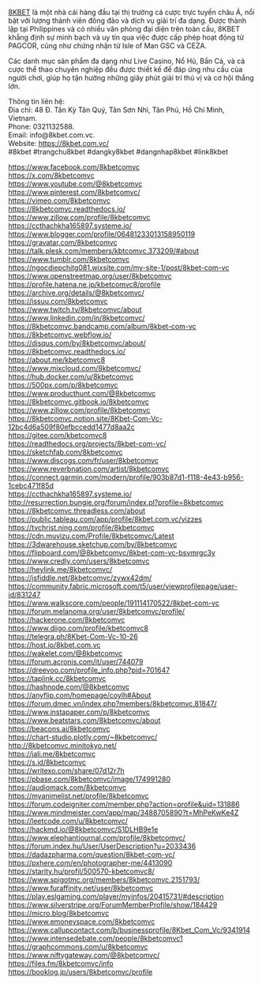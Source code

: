 <p><a href="https://8kbet.com.vc/">8KBET</a> là một nhà cái hàng đầu tại thị trường cá cược trực tuyến châu Á, nổi bật với lượng thành viên đông đảo và dịch vụ giải trí đa dạng. Được thành lập tại Philippines và có nhiều văn phòng đại diện trên toàn cầu, 8KBET khẳng định sự minh bạch và uy tín qua việc được cấp phép hoạt động từ PAGCOR, cũng như chứng nhận từ Isle of Man GSC và CEZA.&nbsp;</p>

<p>Các danh mục sản phẩm đa dạng như Live Casino, Nổ Hũ, Bắn Cá, và cá cược thể thao chuyên nghiệp đều được thiết kế để đáp ứng nhu cầu của người chơi, giúp họ tận hưởng những giây phút giải trí thú vị và cơ hội thắng lớn.</p>

<p>Thông tin liên hệ:&nbsp;<br />
Địa chỉ: 48 Đ. Tân Kỳ Tân Quý, Tân Sơn Nhì, Tân Phú, Hồ Chí Minh, Vietnam.&nbsp;<br />
Phone: 0321132588.&nbsp;<br />
Email: info@8kbet.com.vc.&nbsp;<br />
Website: <a href="https://8kbet.com.vc/">https://8kbet.com.vc/</a><br />
#8kbet #trangchu8kbet #dangky8kbet #dangnhap8kbet #link8kbet</p>

<p><a href="https://www.facebook.com/8kbetcomvc">https://www.facebook.com/8kbetcomvc</a><br />
<a href="https://x.com/8kbetcomvc">https://x.com/8kbetcomvc</a><br />
<a href="https://www.youtube.com/@8kbetcomvc">https://www.youtube.com/@8kbetcomvc</a><br />
<a href="https://www.pinterest.com/8kbetcomvc/">https://www.pinterest.com/8kbetcomvc/</a><br />
<a href="https://vimeo.com/8kbetcomvc">https://vimeo.com/8kbetcomvc</a><br />
<a href="https://8kbetcomvc.readthedocs.io/">https://8kbetcomvc.readthedocs.io/</a><br />
<a href="https://www.zillow.com/profile/8kbetcomvc">https://www.zillow.com/profile/8kbetcomvc</a><br />
<a href="https://ccthachkha165897.systeme.io/">https://ccthachkha165897.systeme.io/</a><br />
<a href="https://www.blogger.com/profile/06481233013158950119">https://www.blogger.com/profile/06481233013158950119</a><br />
<a href="https://gravatar.com/8kbetcomvc">https://gravatar.com/8kbetcomvc</a><br />
<a href="https://talk.plesk.com/members/kbtcomvc.373209/#about">https://talk.plesk.com/members/kbtcomvc.373209/#about</a><br />
<a href="https://www.tumblr.com/8kbetcomvc">https://www.tumblr.com/8kbetcomvc</a><br />
<a href="https://ngocdiepchitg081.wixsite.com/my-site-1/post/8kbet-com-vc">https://ngocdiepchitg081.wixsite.com/my-site-1/post/8kbet-com-vc</a><br />
<a href="https://www.openstreetmap.org/user/8kbetcomvc">https://www.openstreetmap.org/user/8kbetcomvc</a><br />
<a href="https://profile.hatena.ne.jp/kbetcomvc8/profile">https://profile.hatena.ne.jp/kbetcomvc8/profile</a><br />
<a href="https://archive.org/details/@8kbetcomvc/">https://archive.org/details/@8kbetcomvc/</a><br />
<a href="https://issuu.com/8kbetcomvc">https://issuu.com/8kbetcomvc</a><br />
<a href="https://www.twitch.tv/8kbetcomvc/about">https://www.twitch.tv/8kbetcomvc/about</a><br />
<a href="https://www.linkedin.com/in/8kbetcomvc/">https://www.linkedin.com/in/8kbetcomvc/</a><br />
<a href="https://8kbetcomvc.bandcamp.com/album/8kbet-com-vc">https://8kbetcomvc.bandcamp.com/album/8kbet-com-vc</a><br />
<a href="https://8kbetcomvc.webflow.io/">https://8kbetcomvc.webflow.io/</a><br />
<a href="https://disqus.com/by/8kbetcomvc/about/">https://disqus.com/by/8kbetcomvc/about/</a><br />
<a href="https://8kbetcomvc.readthedocs.io/">https://8kbetcomvc.readthedocs.io/</a><br />
<a href="https://about.me/kbetcomvc8">https://about.me/kbetcomvc8</a><br />
<a href="https://www.mixcloud.com/8kbetcomvc/">https://www.mixcloud.com/8kbetcomvc/</a><br />
<a href="https://hub.docker.com/u/8kbetcomvc">https://hub.docker.com/u/8kbetcomvc</a><br />
<a href="https://500px.com/p/8kbetcomvc">https://500px.com/p/8kbetcomvc</a><br />
<a href="https://www.producthunt.com/@8kbetcomvc">https://www.producthunt.com/@8kbetcomvc</a><br />
<a href="https://8kbetcomvc.gitbook.io/8kbetcomvc">https://8kbetcomvc.gitbook.io/8kbetcomvc</a><br />
<a href="https://www.zillow.com/profile/8kbetcomvc">https://www.zillow.com/profile/8kbetcomvc</a><br />
<a href="https://8kbetcomvc.notion.site/8Kbet-Com-Vc-12bc4d6a509f80efbccedd1477d8aa2c">https://8kbetcomvc.notion.site/8Kbet-Com-Vc-12bc4d6a509f80efbccedd1477d8aa2c</a><br />
<a href="https://gitee.com/kbetcomvc8">https://gitee.com/kbetcomvc8</a><br />
<a href="https://readthedocs.org/projects/8kbet-com-vc/">https://readthedocs.org/projects/8kbet-com-vc/</a><br />
<a href="https://sketchfab.com/8kbetcomvc">https://sketchfab.com/8kbetcomvc</a><br />
<a href="https://www.discogs.com/fr/user/8kbetcomvc">https://www.discogs.com/fr/user/8kbetcomvc</a><br />
<a href="https://www.reverbnation.com/artist/8kbetcomvc">https://www.reverbnation.com/artist/8kbetcomvc</a><br />
<a href="https://connect.garmin.com/modern/profile/903b87d1-f118-4e43-b956-1cebc471f85d">https://connect.garmin.com/modern/profile/903b87d1-f118-4e43-b956-1cebc471f85d</a><br />
<a href="https://ccthachkha165897.systeme.io/">https://ccthachkha165897.systeme.io/</a><br />
<a href="http://resurrection.bungie.org/forum/index.pl?profile=8kbetcomvc">http://resurrection.bungie.org/forum/index.pl?profile=8kbetcomvc</a><br />
<a href="https://8kbetcomvc.threadless.com/about">https://8kbetcomvc.threadless.com/about</a><br />
<a href="https://public.tableau.com/app/profile/8kbet.com.vc/vizzes">https://public.tableau.com/app/profile/8kbet.com.vc/vizzes</a><br />
<a href="https://tvchrist.ning.com/profile/8kbetcomvc">https://tvchrist.ning.com/profile/8kbetcomvc</a><br />
<a href="https://cdn.muvizu.com/Profile/8kbetcomvc/Latest">https://cdn.muvizu.com/Profile/8kbetcomvc/Latest</a><br />
<a href="https://3dwarehouse.sketchup.com/by/8kbetcomvc">https://3dwarehouse.sketchup.com/by/8kbetcomvc</a><br />
<a href="https://flipboard.com/@8kbetcomvc/8kbet-com-vc-bsvmrgc3y">https://flipboard.com/@8kbetcomvc/8kbet-com-vc-bsvmrgc3y</a><br />
<a href="https://www.credly.com/users/8kbetcomvc">https://www.credly.com/users/8kbetcomvc</a><br />
<a href="https://heylink.me/8kbetcomvc/">https://heylink.me/8kbetcomvc/</a><br />
<a href="https://jsfiddle.net/8kbetcomvc/zywx42dm/">https://jsfiddle.net/8kbetcomvc/zywx42dm/</a><br />
<a href="https://community.fabric.microsoft.com/t5/user/viewprofilepage/user-id/831247">https://community.fabric.microsoft.com/t5/user/viewprofilepage/user-id/831247</a><br />
<a href="https://www.walkscore.com/people/191114170522/8kbet-com-vc">https://www.walkscore.com/people/191114170522/8kbet-com-vc</a><br />
<a href="https://forum.melanoma.org/user/8kbetcomvc/profile/">https://forum.melanoma.org/user/8kbetcomvc/profile/</a><br />
<a href="https://hackerone.com/8kbetcomvc">https://hackerone.com/8kbetcomvc</a><br />
<a href="https://www.diigo.com/profile/kbetcomvc8">https://www.diigo.com/profile/kbetcomvc8</a><br />
<a href="https://telegra.ph/8Kbet-Com-Vc-10-26">https://telegra.ph/8Kbet-Com-Vc-10-26</a><br />
<a href="https://host.io/8kbet.com.vc">https://host.io/8kbet.com.vc</a><br />
<a href="https://wakelet.com/@8kbetcomvc">https://wakelet.com/@8kbetcomvc</a><br />
<a href="https://forum.acronis.com/it/user/744079">https://forum.acronis.com/it/user/744079</a><br />
<a href="https://dreevoo.com/profile_info.php?pid=701647">https://dreevoo.com/profile_info.php?pid=701647</a><br />
<a href="https://taplink.cc/8kbetcomvc">https://taplink.cc/8kbetcomvc</a><br />
<a href="https://hashnode.com/@8kbetcomvc">https://hashnode.com/@8kbetcomvc</a><br />
<a href="https://anyflip.com/homepage/coylh#About">https://anyflip.com/homepage/coylh#About</a><br />
<a href="https://forum.dmec.vn/index.php?members/8kbetcomvc.81847/">https://forum.dmec.vn/index.php?members/8kbetcomvc.81847/</a><br />
<a href="https://www.instapaper.com/p/8kbetcomvc">https://www.instapaper.com/p/8kbetcomvc</a><br />
<a href="https://www.beatstars.com/8kbetcomvc/about">https://www.beatstars.com/8kbetcomvc/about</a><br />
<a href="https://beacons.ai/8kbetcomvc">https://beacons.ai/8kbetcomvc</a><br />
<a href="https://chart-studio.plotly.com/~8kbetcomvc/">https://chart-studio.plotly.com/~8kbetcomvc/</a><br />
<a href="http://8kbetcomvc.minitokyo.net/">http://8kbetcomvc.minitokyo.net/</a><br />
<a href="https://jali.me/8kbetcomvc">https://jali.me/8kbetcomvc</a><br />
<a href="https://s.id/8kbetcomvc">https://s.id/8kbetcomvc</a><br />
<a href="https://writexo.com/share/07d12r7h">https://writexo.com/share/07d12r7h</a><br />
<a href="https://pbase.com/8kbetcomvc/image/174991280">https://pbase.com/8kbetcomvc/image/174991280</a><br />
<a href="https://audiomack.com/8kbetcomvc">https://audiomack.com/8kbetcomvc</a><br />
<a href="https://myanimelist.net/profile/8kbetcomvc">https://myanimelist.net/profile/8kbetcomvc</a><br />
<a href="https://forum.codeigniter.com/member.php?action=profile&amp;uid=131886">https://forum.codeigniter.com/member.php?action=profile&amp;uid=131886</a><br />
<a href="https://www.mindmeister.com/app/map/3488705890?t=MhPeKwKe4Z">https://www.mindmeister.com/app/map/3488705890?t=MhPeKwKe4Z</a><br />
<a href="https://leetcode.com/u/8kbetcomvc/">https://leetcode.com/u/8kbetcomvc/</a><br />
<a href="https://hackmd.io/@8kbetcomvc/S1DLHB9e1e">https://hackmd.io/@8kbetcomvc/S1DLHB9e1e</a><br />
<a href="https://www.elephantjournal.com/profile/8kbetcomvc/">https://www.elephantjournal.com/profile/8kbetcomvc/</a><br />
<a href="https://forum.index.hu/User/UserDescription?u=2033436">https://forum.index.hu/User/UserDescription?u=2033436</a><br />
<a href="https://dadazpharma.com/question/8kbet-com-vc/">https://dadazpharma.com/question/8kbet-com-vc/</a><br />
<a href="https://pxhere.com/en/photographer-me/4413090">https://pxhere.com/en/photographer-me/4413090</a><br />
<a href="https://starity.hu/profil/500570-kbetcomvc8/">https://starity.hu/profil/500570-kbetcomvc8/</a><br />
<a href="https://www.spigotmc.org/members/8kbetcomvc.2151793/">https://www.spigotmc.org/members/8kbetcomvc.2151793/</a><br />
<a href="https://www.furaffinity.net/user/8kbetcomvc">https://www.furaffinity.net/user/8kbetcomvc</a><br />
<a href="https://play.eslgaming.com/player/myinfos/20415731/#description">https://play.eslgaming.com/player/myinfos/20415731/#description</a><br />
<a href="https://www.silverstripe.org/ForumMemberProfile/show/184429">https://www.silverstripe.org/ForumMemberProfile/show/184429</a><br />
<a href="https://micro.blog/8kbetcomvc">https://micro.blog/8kbetcomvc</a><br />
<a href="https://www.emoneyspace.com/8kbetcomvc">https://www.emoneyspace.com/8kbetcomvc</a><br />
<a href="https://www.callupcontact.com/b/businessprofile/8Kbet_Com_Vc/9341914">https://www.callupcontact.com/b/businessprofile/8Kbet_Com_Vc/9341914</a><br />
<a href="https://www.intensedebate.com/people/8kbetcomvc1">https://www.intensedebate.com/people/8kbetcomvc1</a><br />
<a href="https://graphcommons.com/u/8kbetcomvc">ht</a><a href="http://tps://graphcommons.com/u/8kbetcomvc">tps://graphcommons.com/u/8kbetcomvc</a><br />
<a href="https://www.niftygateway.com/@8kbetcomvc/">https://www.niftygateway.com/@8kbetcomvc/</a><br />
<a href="https://files.fm/8kbetcomvc/info">https://files.fm/8kbetcomvc/info</a><br />
<a href="https://booklog.jp/users/8kbetcomvc/profile">https://booklog.jp/users/8kbetcomvc/profile</a></p>

